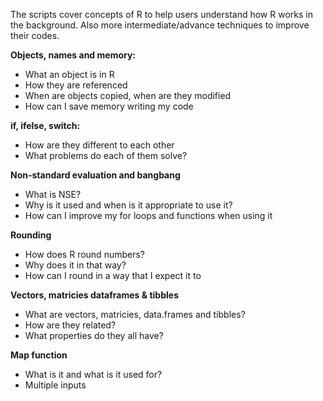 The scripts cover concepts of R to help users understand how R works in the background. Also more intermediate/advance techniques to improve their codes.

<b> Objects, names and memory: </b> 
  <ul> 
  <li> What an object is in R </li>
  <li>  How they are referenced </li>
  <li> When are objects copied, when are they modified </li>
  <li>  How can I save memory writing my code </li>
  </ul>
  
<b> if, ifelse, switch: </b> 
 <ul> 
  <li> How are they different to each other </li>
  <li> What problems do each of them solve? </li>
  </ul> 
  
<b> Non-standard evaluation and bangbang </b> 
   <ul> 
  <li> What is NSE? </li>
  <li> Why is it used and when is it appropriate to use it? </li>
  <li> How can I improve my for loops and functions when using it </li>
  </ul> 
  
<b> Rounding </b> 
      <ul> 
  <li> How does R round numbers? </li>
  <li> Why does it in that way? </li>
  <li> How can I round in a way that I expect it to </li>
    </ul> 

<b> Vectors, matricies dataframes & tibbles </b> 
      <ul> 
  <li> What are vectors, matricies, data.frames and tibbles? </li>
  <li> How are they related? </li>
  <li> What properties do they all have? </li>
    </ul> 
    
<b> Map function </b> 
      <ul> 
  <li> What is it and what is it used for? </li>
  <li> Multiple inputs </li>
    </ul>     
    
